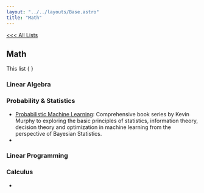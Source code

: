 ```yaml
---
layout: "../../layouts/Base.astro"
title: "Math"
---
```


[<<< All Lists](./)

## Math

This list { }

### Linear Algebra

### Probability & Statistics
- [Probabilistic Machine Learning](https://probml.github.io/pml-book/): Comprehensive book series by Kevin Murphy to exploring the basic principles of statistics, information theory, decision theory and optimization in machine learning from the perspective of Bayesian Statistics.
- 
### Linear Programming
### Calculus
- 
